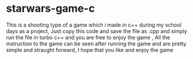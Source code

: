 # starwars-game-c
This is a shooting type of a game which i made in c++ during my school days as a project,
Just copy this code and save the file as .cpp and simply run the file in turbo c++ and you are free to enjoy the game ,
All the instruction to the game can be seen after running the game and are pretty simple and straught forward,
I hope that you like and enjoy the game

